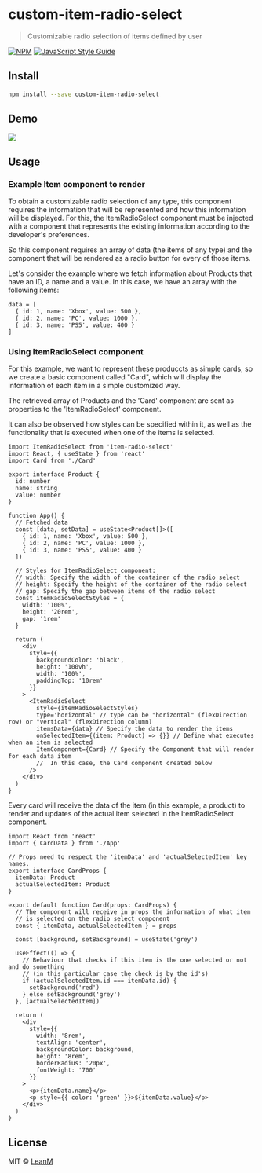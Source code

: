 # custom-item-radio-select

> Customizable radio selection of items defined by user

[![NPM](https://img.shields.io/npm/v/item-radio-select.svg)](https://www.npmjs.com/package/item-radio-select) [![JavaScript Style Guide](https://img.shields.io/badge/code_style-standard-brightgreen.svg)](https://standardjs.com)

## Install

```bash
npm install --save custom-item-radio-select
```

## Demo

![](https://github.com/LeanM/custom-item-radio-select/blob/main/custom-item-radio-select.gif?raw=true)

## Usage

### Example Item component to render

To obtain a customizable radio selection of any type, this component requires the information that will be represented and how this information will be displayed. For this, the ItemRadioSelect component must be injected with a component that represents the existing information according to the developer's preferences.

So this component requires an array of data (the items of any type) and the component that will be rendered as a radio button for every of those items.

Let's consider the example where we fetch information about Products that have an ID, a name and a value. In this case, we have an array with the following items:

```tsx
data = [
  { id: 1, name: 'Xbox', value: 500 },
  { id: 2, name: 'PC', value: 1000 },
  { id: 3, name: 'PS5', value: 400 }
]
```

### Using ItemRadioSelect component

For this example, we want to represent these produccts as simple cards, so we create a basic component called "Card", which will display the information of each item in a simple customized way.

The retrieved array of Products and the 'Card' component are sent as properties to the 'ItemRadioSelect' component.

It can also be observed how styles can be specified within it, as well as the functionality that is executed when one of the items is selected.

```tsx
import ItemRadioSelect from 'item-radio-select'
import React, { useState } from 'react'
import Card from './Card'

export interface Product {
  id: number
  name: string
  value: number
}

function App() {
  // Fetched data
  const [data, setData] = useState<Product[]>([
    { id: 1, name: 'Xbox', value: 500 },
    { id: 2, name: 'PC', value: 1000 },
    { id: 3, name: 'PS5', value: 400 }
  ])

  // Styles for ItemRadioSelect component:
  // width: Specify the width of the container of the radio select
  // height: Specify the height of the container of the radio select
  // gap: Specify the gap between items of the radio select
  const itemRadioSelectStyles = {
    width: '100%',
    height: '20rem',
    gap: '1rem'
  }

  return (
    <div
      style={{
        backgroundColor: 'black',
        height: '100vh',
        width: '100%',
        paddingTop: '10rem'
      }}
    >
      <ItemRadioSelect
        style={itemRadioSelectStyles}
        type='horizontal' // type can be "horizontal" (flexDirection row) or "vertical" (flexDirection column)
        itemsData={data} // Specify the data to render the items
        onSelectedItem={(item: Product) => {}} // Define what executes when an item is selected
        ItemComponent={Card} // Specify the Component that will render for each data item
        //  In this case, the Card component created below
      />
    </div>
  )
}
```

Every card will receive the data of the item (in this example, a product) to render
and updates of the actual item selected in the ItemRadioSelect component.

```tsx
import React from 'react'
import { CardData } from './App'

// Props need to respect the 'itemData' and 'actualSelectedItem' key names.
export interface CardProps {
  itemData: Product
  actualSelectedItem: Product
}

export default function Card(props: CardProps) {
  // The component will receive in props the information of what item
  // is selected on the radio select component
  const { itemData, actualSelectedItem } = props

  const [background, setBackground] = useState('grey')

  useEffect(() => {
    // Behaviour that checks if this item is the one selected or not and do something
    // (in this particular case the check is by the id's)
    if (actualSelectedItem.id === itemData.id) {
      setBackground('red')
    } else setBackground('grey')
  }, [actualSelectedItem])

  return (
    <div
      style={{
        width: '8rem',
        textAlign: 'center',
        backgroundColor: background,
        height: '8rem',
        borderRadius: '20px',
        fontWeight: '700'
      }}
    >
      <p>{itemData.name}</p>
      <p style={{ color: 'green' }}>${itemData.value}</p>
    </div>
  )
}
```

## License

MIT © [LeanM](https://github.com/LeanM)
